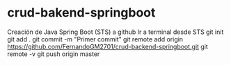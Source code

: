 # crud-bakend-springboot

Creación de Java Spring Boot (STS) a github
Ir a terminal desde STS
git init
git add .
git commit -m "Primer commit"
git remote add origin https://github.com/FernandoGM2701/crud-backend-springboot.git
git remote -v
git push origin master
